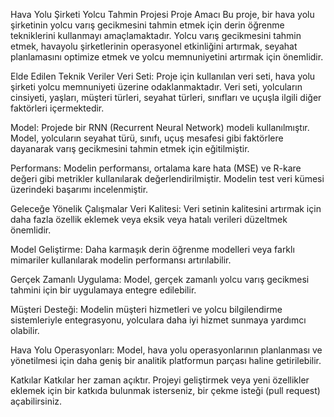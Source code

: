 Hava Yolu Şirketi Yolcu Tahmin Projesi
Proje Amacı
Bu proje, bir hava yolu şirketinin yolcu varış gecikmesini tahmin etmek için derin öğrenme tekniklerini kullanmayı amaçlamaktadır. Yolcu varış gecikmesini tahmin etmek, havayolu şirketlerinin operasyonel etkinliğini artırmak, seyahat planlamasını optimize etmek ve yolcu memnuniyetini artırmak için önemlidir.

Elde Edilen Teknik Veriler
Veri Seti: Proje için kullanılan veri seti, hava yolu şirketi yolcu memnuniyeti üzerine odaklanmaktadır. Veri seti, yolcuların cinsiyeti, yaşları, müşteri türleri, seyahat türleri, sınıfları ve uçuşla ilgili diğer faktörleri içermektedir.

Model: Projede bir RNN (Recurrent Neural Network) modeli kullanılmıştır. Model, yolcuların seyahat türü, sınıfı, uçuş mesafesi gibi faktörlere dayanarak varış gecikmesini tahmin etmek için eğitilmiştir.

Performans: Modelin performansı, ortalama kare hata (MSE) ve R-kare değeri gibi metrikler kullanılarak değerlendirilmiştir. Modelin test veri kümesi üzerindeki başarımı incelenmiştir.

Geleceğe Yönelik Çalışmalar
Veri Kalitesi: Veri setinin kalitesini artırmak için daha fazla özellik eklemek veya eksik veya hatalı verileri düzeltmek önemlidir.

Model Geliştirme: Daha karmaşık derin öğrenme modelleri veya farklı mimariler kullanılarak modelin performansı artırılabilir.

Gerçek Zamanlı Uygulama: Model, gerçek zamanlı yolcu varış gecikmesi tahmini için bir uygulamaya entegre edilebilir.

Müşteri Desteği: Modelin müşteri hizmetleri ve yolcu bilgilendirme sistemleriyle entegrasyonu, yolculara daha iyi hizmet sunmaya yardımcı olabilir.

Hava Yolu Operasyonları: Model, hava yolu operasyonlarının planlanması ve yönetilmesi için daha geniş bir analitik platformun parçası haline getirilebilir.

Katkılar
Katkılar her zaman açıktır. Projeyi geliştirmek veya yeni özellikler eklemek için bir katkıda bulunmak isterseniz, bir çekme isteği (pull request) açabilirsiniz.
